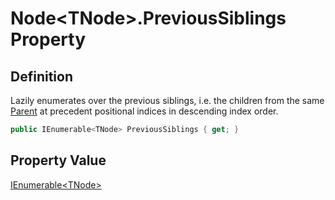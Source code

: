 # Node&lt;TNode&gt;.PreviousSiblings Property
## Definition

Lazily enumerates over the previous siblings, i.e. the children from the same [Parent](MrKWatkins.Ast.Node-1.Parent.md) at precedent positional indices in descending index order.

```c#
public IEnumerable<TNode> PreviousSiblings { get; }
```

## Property Value

[IEnumerable&lt;TNode&gt;](https://learn.microsoft.com/en-gb/dotnet/api/System.Collections.Generic.IEnumerable-1)
